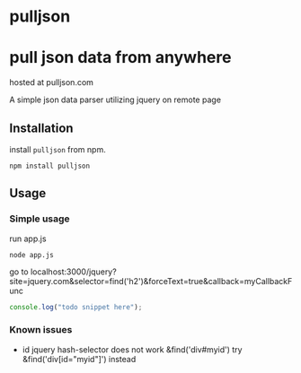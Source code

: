 pulljson
========

# pull json data from anywhere

hosted at pulljson.com

A simple json data parser utilizing jquery on remote page

## Installation

install `pulljson` from npm.

    npm install pulljson

## Usage

### Simple usage

run app.js

	node app.js 
	
go to localhost:3000/jquery?site=jquery.com&selector=find('h2')&forceText=true&callback=myCallbackFunc

```javascript
console.log("todo snippet here");
```

### Known issues

- id jquery hash-selector does not work &find('div#myid') try &find('div[id="myid"]') instead
